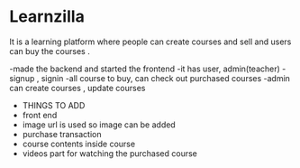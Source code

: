 # Learnzilla
It is a learning platform where people can create courses and sell and users can buy the courses .

-made the backend and started the frontend 
-it has user, admin(teacher) -signup , signin 
-all course to buy, can check out purchased courses 
-admin can create courses , update courses 

- THINGS TO ADD 
- front end 
- image url is used so image can be added 
- purchase transaction 
- course contents inside course 
- videos part for watching the purchased course 